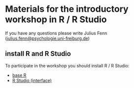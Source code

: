 # Materials for the introductory workshop in R / R Studio
If you have any questions please write Julius Fenn (<julius.fenn@psychologie.uni-freiburg.de>)


## install R and R Studio
To participate in the workshop you should install R / R Studio: 
- [base R](https://cran.r-project.org/)
- [R Studio (interface)](https://posit.co/)